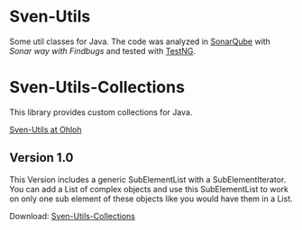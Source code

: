 Sven-Utils
==========

Some util classes for Java. The code was analyzed in [SonarQube](www.sonarqube.org "SonarQube") with *Sonar way with Findbugs* and tested with [TestNG](www.testng.org "TestNG").

Sven-Utils-Collections
======================

This library provides custom collections for Java.

[Sven-Utils at Ohloh](https://www.ohloh.net/p/sven_utils "Sven-Utils")

Version 1.0
-----------
This Version includes a generic SubElementList with a SubElementIterator. You can add a List of complex objects and use this SubElementList to work on only one sub element of these objects like you would have them in a List.

Download:
[Sven-Utils-Collections](https://sourceforge.net/projects/sven-utils/files/sven_utils_collections-1.0-SNAPSHOT.jar/download "Sven-Utils-Collections Download")

